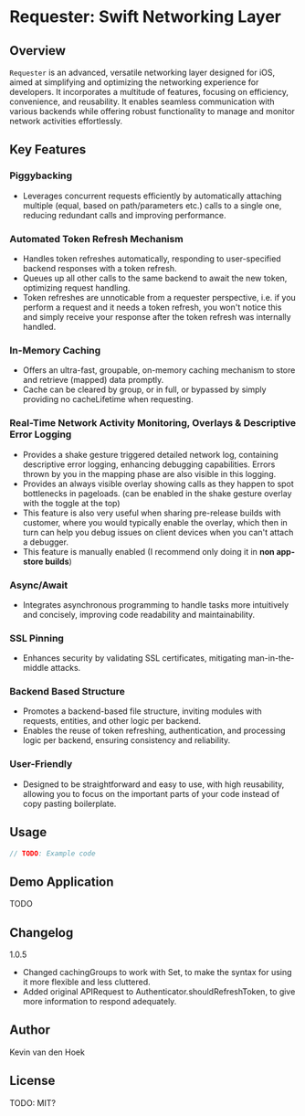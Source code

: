 # Requester: Swift Networking Layer

## Overview
`Requester` is an advanced, versatile networking layer designed for iOS, aimed at simplifying and optimizing the networking experience for developers. It incorporates a multitude of features, focusing on efficiency, convenience, and reusability. It enables seamless communication with various backends while offering robust functionality to manage and monitor network activities effortlessly.

## Key Features

### **Piggybacking**
   - Leverages concurrent requests efficiently by automatically attaching multiple (equal, based on path/parameters etc.) calls to a single one, reducing redundant calls and improving performance.

### **Automated Token Refresh Mechanism**
   - Handles token refreshes automatically, responding to user-specified backend responses with a token refresh.
   - Queues up all other calls to the same backend to await the new token, optimizing request handling.
   - Token refreshes are unnoticable from a requester perspective, i.e. if you perform a request and it needs a token refresh, you won't notice this and simply receive your response after the token refresh was internally handled.

### **In-Memory Caching**
   - Offers an ultra-fast, groupable, on-memory caching mechanism to store and retrieve (mapped) data promptly.
   - Cache can be cleared by group, or in full, or bypassed by simply providing no cacheLifetime when requesting.

### **Real-Time Network Activity Monitoring, Overlays & Descriptive Error Logging**
   - Provides a shake gesture triggered detailed network log, containing descriptive error logging, enhancing debugging capabilities. Errors thrown by you in the mapping phase are also visible in this logging.
   - Provides an always visible overlay showing calls as they happen to spot bottlenecks in pageloads. (can be enabled in the shake gesture overlay with the toggle at the top)
   - This feature is also very useful when sharing pre-release builds with customer, where you would typically enable the overlay, which then in turn can help you debug issues on client devices when you can't attach a debugger.
   - This feature is manually enabled (I recommend only doing it in **non app-store builds**)

### **Async/Await**
   - Integrates asynchronous programming to handle tasks more intuitively and concisely, improving code readability and maintainability.

### **SSL Pinning**
   - Enhances security by validating SSL certificates, mitigating man-in-the-middle attacks.

### **Backend Based Structure**
   - Promotes a backend-based file structure, inviting modules with requests, entities, and other logic per backend.
   - Enables the reuse of token refreshing, authentication, and processing logic per backend, ensuring consistency and reliability.

### **User-Friendly**
   - Designed to be straightforward and easy to use, with high reusability, allowing you to focus on the important parts of your code instead of copy pasting boilerplate.

## Usage
```swift
// TODO: Example code
```

## Demo Application
TODO

## Changelog
1.0.5
- Changed cachingGroups to work with Set<AnyHashable>, to make the syntax for using it more flexible and less cluttered.
- Added original APIRequest to Authenticator.shouldRefreshToken, to give more information to respond adequately.

## Author
Kevin van den Hoek

## License
TODO: MIT?

